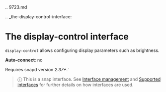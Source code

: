 .. 9723.md

.. _the-display-control-interface:

# The display-control interface

`display-control` allows configuring display parameters such as brightness.

**Auto-connect**: no

Requires snapd version _2.37+_.`

> ⓘ  This is a snap interface. See [Interface management](interface-management.md) and [Supported interfaces](supported-interfaces.md) for further details on how interfaces are used.